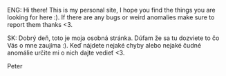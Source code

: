 ENG:
Hi there! This is my personal site, I hope you find the things you are looking for here :).
If there are any bugs or weird anomalies make sure to report them thanks <3.


SK:
Dobrý deň, toto je moja osobná stránka. Dúfam že sa tu dozviete to čo Vás o mne zaujíma :).
Keď nájdete nejaké chyby alebo nejaké čudné anomálie určite mi o nich dajte vedieť <3.

Peter
